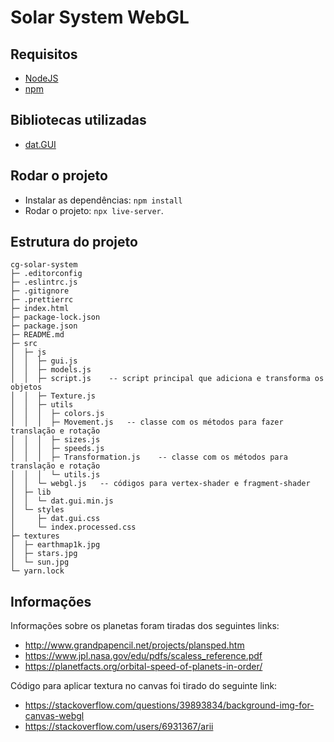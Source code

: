 # Solar System WebGL

## Requisitos

- [NodeJS](https://nodejs.org/)
- [npm](https://www.npmjs.com)

## Bibliotecas utilizadas

- [dat.GUI](https://github.com/dataarts/dat.gui)

## Rodar o projeto

- Instalar as dependências: `npm install`
- Rodar o projeto: `npx live-server`.

## Estrutura do projeto

```
cg-solar-system
├─ .editorconfig
├─ .eslintrc.js
├─ .gitignore
├─ .prettierrc
├─ index.html
├─ package-lock.json
├─ package.json
├─ README.md
├─ src
│  ├─ js
│  │  ├─ gui.js
│  │  ├─ models.js
│  │  ├─ script.js    -- script principal que adiciona e transforma os objetos
│  │  ├─ Texture.js
│  │  ├─ utils
│  │  │  ├─ colors.js
│  │  │  ├─ Movement.js   -- classe com os métodos para fazer translação e rotação
│  │  │  ├─ sizes.js
│  │  │  ├─ speeds.js
│  │  │  ├─ Transformation.js    -- classe com os métodos para translação e rotação
│  │  │  └─ utils.js
│  │  └─ webgl.js   -- códigos para vertex-shader e fragment-shader
│  ├─ lib
│  │  └─ dat.gui.min.js
│  └─ styles
│     ├─ dat.gui.css
│     └─ index.processed.css
├─ textures
│  ├─ earthmap1k.jpg
│  ├─ stars.jpg
│  └─ sun.jpg
└─ yarn.lock
```

## Informações

Informações sobre os planetas foram tiradas dos seguintes links:

- http://www.grandpapencil.net/projects/plansped.htm
- https://www.jpl.nasa.gov/edu/pdfs/scaless_reference.pdf
- https://planetfacts.org/orbital-speed-of-planets-in-order/

Código para aplicar textura no canvas foi tirado do seguinte link:

- https://stackoverflow.com/questions/39893834/background-img-for-canvas-webgl
- https://stackoverflow.com/users/6931367/arii
